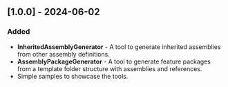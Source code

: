 ## [1.0.0] - 2024-06-02

### Added
* **InheritedAssemblyGenerator** - A tool to generate inherited assemblies from other assembly definitions.
* **AssemblyPackageGenerator** - A tool to generate feature packages from a template folder structure with assemblies and references.
* Simple samples to showcase the tools. 